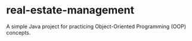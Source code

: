 # real-estate-management
A simple Java project for practicing Object-Oriented Programming (OOP) concepts.
